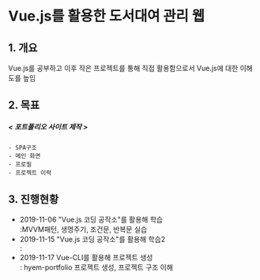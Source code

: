 Vue.js를 활용한 도서대여 관리 웹
=======================
## 1. 개요
Vue.js를 공부하고 이후 작은 프로젝트를 통해 직접 활용함으로서 Vue.js에 대한 이해도를 높임

## 2. 목표
##### < 포트폴리오 사이트 제작 >
```    
- SPA구조
- 메인 화면
- 프로필
- 프로젝트 이력
```

## 3. 진행현황
* 2019-11-06 "Vue.js 코딩 공작소"를 활용해 학습    
  :MVVM패턴, 생명주기, 조건문, 반복문 실습
* 2019-11-15 "Vue.js 코딩 공작소"를 활용해 학습2    
  :
* 2019-11-17 Vue-CLI를 활용해 프로젝트 생성  
  : hyem-portfolio 프로젝트 생성, 프로젝트 구조 이해

